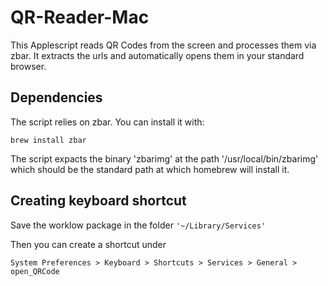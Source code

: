 # QR-Reader-Mac
This Applescript reads QR Codes from the screen and processes them via zbar. It extracts the urls and automatically opens them in your standard browser.

## Dependencies
The script relies on zbar. You can install it with:

```brew install zbar```

The script expacts the binary 'zbarimg' at the path '/usr/local/bin/zbarimg' which should be the standard path at which homebrew will install it.

## Creating keyboard shortcut
Save the worklow package in the folder ```'~/Library/Services'```

Then you can create a shortcut under 

```System Preferences > Keyboard > Shortcuts > Services > General > open_QRCode```
